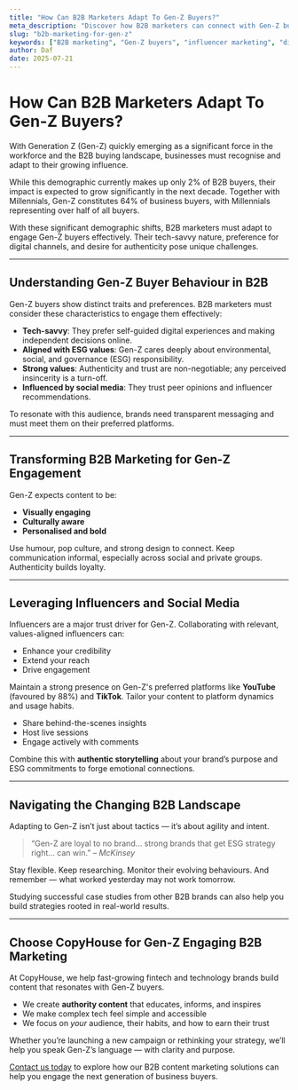 ```yaml
---
title: "How Can B2B Marketers Adapt To Gen-Z Buyers?"
meta_description: "Discover how B2B marketers can connect with Gen-Z buyers through digital-first strategies, influencer collaboration, and purpose-driven content that speaks their language."
slug: "b2b-marketing-for-gen-z"
keywords: ["B2B marketing", "Gen-Z buyers", "influencer marketing", "digital strategy", "content marketing", "tech marketing"]
author: Daf
date: 2025-07-21
---
```


# How Can B2B Marketers Adapt To Gen-Z Buyers?

With Generation Z (Gen-Z) quickly emerging as a significant force in the workforce and the B2B buying landscape, businesses must recognise and adapt to their growing influence.

While this demographic currently makes up only 2% of B2B buyers, their impact is expected to grow significantly in the next decade. Together with Millennials, Gen-Z constitutes 64% of business buyers, with Millennials representing over half of all buyers.

With these significant demographic shifts, B2B marketers must adapt to engage Gen-Z buyers effectively. Their tech-savvy nature, preference for digital channels, and desire for authenticity pose unique challenges.

---

## Understanding Gen-Z Buyer Behaviour in B2B

Gen-Z buyers show distinct traits and preferences. B2B marketers must consider these characteristics to engage them effectively:

- **Tech-savvy**: They prefer self-guided digital experiences and making independent decisions online.
- **Aligned with ESG values**: Gen-Z cares deeply about environmental, social, and governance (ESG) responsibility.
- **Strong values**: Authenticity and trust are non-negotiable; any perceived insincerity is a turn-off.
- **Influenced by social media**: They trust peer opinions and influencer recommendations.

To resonate with this audience, brands need transparent messaging and must meet them on their preferred platforms.

---

## Transforming B2B Marketing for Gen-Z Engagement

Gen-Z expects content to be:

- **Visually engaging**
- **Culturally aware**
- **Personalised and bold**

Use humour, pop culture, and strong design to connect. Keep communication informal, especially across social and private groups. Authenticity builds loyalty.

---

## Leveraging Influencers and Social Media

Influencers are a major trust driver for Gen-Z. Collaborating with relevant, values-aligned influencers can:

- Enhance your credibility
- Extend your reach
- Drive engagement

Maintain a strong presence on Gen-Z's preferred platforms like **YouTube** (favoured by 88%) and **TikTok**. Tailor your content to platform dynamics and usage habits.

- Share behind-the-scenes insights
- Host live sessions
- Engage actively with comments

Combine this with **authentic storytelling** about your brand’s purpose and ESG commitments to forge emotional connections.

---

## Navigating the Changing B2B Landscape

Adapting to Gen-Z isn’t just about tactics — it’s about agility and intent.

> “Gen-Z are loyal to no brand… strong brands that get ESG strategy right… can win.” – *McKinsey*

Stay flexible. Keep researching. Monitor their evolving behaviours. And remember — what worked yesterday may not work tomorrow.

Studying successful case studies from other B2B brands can also help you build strategies rooted in real-world results.

---

## Choose CopyHouse for Gen-Z Engaging B2B Marketing

At CopyHouse, we help fast-growing fintech and technology brands build content that resonates with Gen-Z buyers.

- We create **authority content** that educates, informs, and inspires
- We make complex tech feel simple and accessible
- We focus on *your* audience, their habits, and how to earn their trust

Whether you’re launching a new campaign or rethinking your strategy, we’ll help you speak Gen-Z’s language — with clarity and purpose.

[Contact us today](https://www.copyhouse.io/contact) to explore how our B2B content marketing solutions can help you engage the next generation of business buyers.
